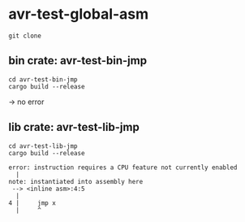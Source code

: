 # avr-test-global-asm
```
git clone 
```

## bin crate: avr-test-bin-jmp
```
cd avr-test-bin-jmp
cargo build --release
```

-> no error

## lib crate: avr-test-lib-jmp
```
cd avr-test-lib-jmp
cargo build --release
```

```
error: instruction requires a CPU feature not currently enabled
  |
note: instantiated into assembly here
 --> <inline asm>:4:5
  |
4 |     jmp x
  |     ^
```
